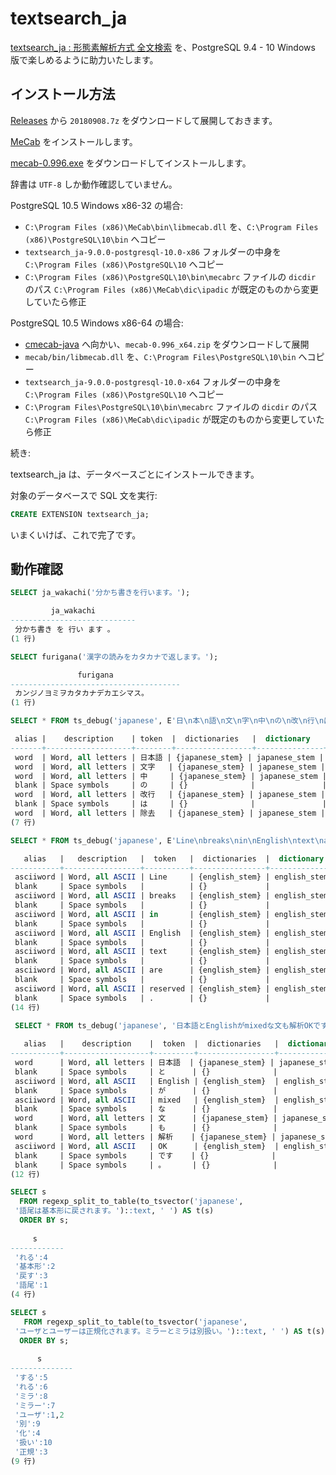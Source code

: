 # textsearch_ja

[textsearch_ja : 形態素解析方式 全文検索](https://web.archive.org/web/20170423100313/http://textsearch-ja.projects.pgfoundry.org/textsearch_ja.html) を、PostgreSQL 9.4 - 10 Windows 版で楽しめるように助力いたします。

## インストール方法

[Releases](https://github.com/HiraokaHyperTools/textsearch_ja/releases) から `20180908.7z` をダウンロードして展開しておきます。

[MeCab](http://taku910.github.io/mecab/) をインストールします。

[mecab-0.996.exe](https://drive.google.com/uc?export=download&id=0B4y35FiV1wh7WElGUGt6ejlpVXc) をダウンロードしてインストールします。

辞書は `UTF-8` しか動作確認していません。

PostgreSQL 10.5 Windows x86-32 の場合:

- `C:\Program Files (x86)\MeCab\bin\libmecab.dll` を、`C:\Program Files (x86)\PostgreSQL\10\bin` へコピー
- `textsearch_ja-9.0.0-postgresql-10.0-x86` フォルダーの中身を `C:\Program Files (x86)\PostgreSQL\10` へコピー
- `C:\Program Files (x86)\PostgreSQL\10\bin\mecabrc` ファイルの `dicdir` のパス `C:\Program Files (x86)\MeCab\dic\ipadic` が既定のものから変更していたら修正

PostgreSQL 10.5 Windows x86-64 の場合:

- [cmecab-java](https://code.google.com/archive/p/cmecab-java/downloads) へ向かい、`mecab-0.996_x64.zip` をダウンロードして展開
- `mecab/bin/libmecab.dll` を、`C:\Program Files\PostgreSQL\10\bin` へコピー
- `textsearch_ja-9.0.0-postgresql-10.0-x64` フォルダーの中身を `C:\Program Files (x86)\PostgreSQL\10` へコピー
- `C:\Program Files\PostgreSQL\10\bin\mecabrc` ファイルの `dicdir` のパス `C:\Program Files (x86)\MeCab\dic\ipadic` が既定のものから変更していたら修正

続き:

textsearch_ja は、データベースごとにインストールできます。

対象のデータベースで SQL 文を実行:

```sql
CREATE EXTENSION textsearch_ja;
```

いまくいけば、これで完了です。

## 動作確認

```sql
SELECT ja_wakachi('分かち書きを行います。');

         ja_wakachi
----------------------------
 分かち書き を 行い ます 。
(1 行)
```

```sql
SELECT furigana('漢字の読みをカタカナで返します。');

               furigana
--------------------------------------
 カンジノヨミヲカタカナデカエシマス。
(1 行)
```

```sql
SELECT * FROM ts_debug('japanese', E'日\n本\n語\n文\n字\n中\nの\n改\n行\nは\n除\n去\n');

 alias |    description    | token  |  dictionaries   |  dictionary   | lexemes
-------+-------------------+--------+-----------------+---------------+----------
 word  | Word, all letters | 日本語 | {japanese_stem} | japanese_stem | {日本語}
 word  | Word, all letters | 文字   | {japanese_stem} | japanese_stem | {文字}
 word  | Word, all letters | 中     | {japanese_stem} | japanese_stem | {中}
 blank | Space symbols     | の     | {}              |               |
 word  | Word, all letters | 改行   | {japanese_stem} | japanese_stem | {改行}
 blank | Space symbols     | は     | {}              |               |
 word  | Word, all letters | 除去   | {japanese_stem} | japanese_stem | {除去}
(7 行)
```

```sql
SELECT * FROM ts_debug('japanese', E'Line\nbreaks\nin\nEnglish\ntext\nare\nreserved.');

   alias   |   description   |  token   |  dictionaries  |  dictionary  |  lexemes
-----------+-----------------+----------+----------------+--------------+-----------
 asciiword | Word, all ASCII | Line     | {english_stem} | english_stem | {line}
 blank     | Space symbols   |          | {}             |              |
 asciiword | Word, all ASCII | breaks   | {english_stem} | english_stem | {break}
 blank     | Space symbols   |          | {}             |              |
 asciiword | Word, all ASCII | in       | {english_stem} | english_stem | {}
 blank     | Space symbols   |          | {}             |              |
 asciiword | Word, all ASCII | English  | {english_stem} | english_stem | {english}
 blank     | Space symbols   |          | {}             |              |
 asciiword | Word, all ASCII | text     | {english_stem} | english_stem | {text}
 blank     | Space symbols   |          | {}             |              |
 asciiword | Word, all ASCII | are      | {english_stem} | english_stem | {}
 blank     | Space symbols   |          | {}             |              |
 asciiword | Word, all ASCII | reserved | {english_stem} | english_stem | {reserv}
 blank     | Space symbols   | .        | {}             |              |
(14 行)
```

```sql
 SELECT * FROM ts_debug('japanese', '日本語とEnglishがmixedな文も解析OKです。');
 
   alias   |    description    |  token  |  dictionaries   |  dictionary   |  lexemes
-----------+-------------------+---------+-----------------+---------------+-----------
 word      | Word, all letters | 日本語  | {japanese_stem} | japanese_stem | {日本語}
 blank     | Space symbols     | と      | {}              |               |
 asciiword | Word, all ASCII   | English | {english_stem}  | english_stem  | {english}
 blank     | Space symbols     | が      | {}              |               |
 asciiword | Word, all ASCII   | mixed   | {english_stem}  | english_stem  | {mix}
 blank     | Space symbols     | な      | {}              |               |
 word      | Word, all letters | 文      | {japanese_stem} | japanese_stem | {文}
 blank     | Space symbols     | も      | {}              |               |
 word      | Word, all letters | 解析    | {japanese_stem} | japanese_stem | {解析}
 asciiword | Word, all ASCII   | OK      | {english_stem}  | english_stem  | {ok}
 blank     | Space symbols     | です    | {}              |               |
 blank     | Space symbols     | 。      | {}              |               |
(12 行)
```

```sql
SELECT s
  FROM regexp_split_to_table(to_tsvector('japanese',
 '語尾は基本形に戻されます。')::text, ' ') AS t(s)
  ORDER BY s;
  
     s
------------
 'れる':4
 '基本形':2
 '戻す':3
 '語尾':1
(4 行)
```

```sql
SELECT s
   FROM regexp_split_to_table(to_tsvector('japanese',
 'ユーザとユーザーは正規化されます。ミラーとミラは別扱い。')::text, ' ') AS t(s)
  ORDER BY s;
  
      s
--------------
 'する':5
 'れる':6
 'ミラ':8
 'ミラー':7
 'ユーザ':1,2
 '別':9
 '化':4
 '扱い':10
 '正規':3
(9 行)
```
